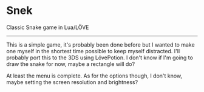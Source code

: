 # Snek
Classic Snake game in Lua/LÖVE

---

This is a simple game, it's probably been done before but I wanted to make one myself in the shortest time possible to keep myself distracted.
I'll probably port this to the 3DS using LövePotion.
I don't know if I'm going to draw the snake for now, maybe a rectangle will do?

At least the menu is complete. As for the options though, I don't know, maybe setting the screen resolution and brightness?
